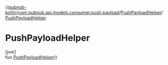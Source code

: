 //[pubnub-kotlin](../../../index.md)/[com.pubnub.api.models.consumer.push.payload](../index.md)/[PushPayloadHelper](index.md)/[PushPayloadHelper](-push-payload-helper.md)

# PushPayloadHelper

[jvm]\
fun [PushPayloadHelper](-push-payload-helper.md)()
